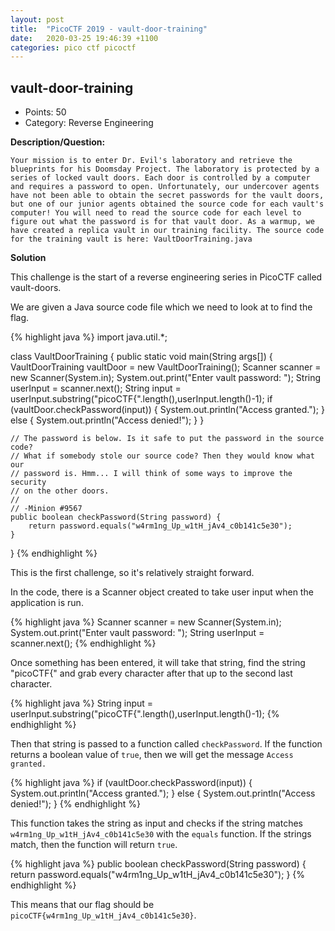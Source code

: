 ```yaml
---
layout: post
title:  "PicoCTF 2019 - vault-door-training"
date:   2020-03-25 19:46:39 +1100
categories: pico ctf picoctf
---
```


## vault-door-training
- Points: 50
- Category: Reverse Engineering

**Description/Question:**

```
Your mission is to enter Dr. Evil's laboratory and retrieve the blueprints for his Doomsday Project. The laboratory is protected by a series of locked vault doors. Each door is controlled by a computer and requires a password to open. Unfortunately, our undercover agents have not been able to obtain the secret passwords for the vault doors, but one of our junior agents obtained the source code for each vault's computer! You will need to read the source code for each level to figure out what the password is for that vault door. As a warmup, we have created a replica vault in our training facility. The source code for the training vault is here: VaultDoorTraining.java
```

**Solution**

This challenge is the start of a reverse engineering series in PicoCTF called vault-doors.

We are given a Java source code file which we need to look at to find the flag.

{% highlight java %}
import java.util.*;

class VaultDoorTraining {
    public static void main(String args[]) {
        VaultDoorTraining vaultDoor = new VaultDoorTraining();
        Scanner scanner = new Scanner(System.in); 
        System.out.print("Enter vault password: ");
        String userInput = scanner.next();
	String input = userInput.substring("picoCTF{".length(),userInput.length()-1);
	if (vaultDoor.checkPassword(input)) {
	    System.out.println("Access granted.");
	} else {
	    System.out.println("Access denied!");
	}
   }

    // The password is below. Is it safe to put the password in the source code?
    // What if somebody stole our source code? Then they would know what our
    // password is. Hmm... I will think of some ways to improve the security
    // on the other doors.
    //
    // -Minion #9567
    public boolean checkPassword(String password) {
        return password.equals("w4rm1ng_Up_w1tH_jAv4_c0b141c5e30");
    }
}
{% endhighlight %}

This is the first challenge, so it's relatively straight forward.

In the code, there is a Scanner object created to take user input when the application is run.

{% highlight java %}
Scanner scanner = new Scanner(System.in); 
System.out.print("Enter vault password: ");
String userInput = scanner.next();
{% endhighlight %}

Once something has been entered, it will take that string, find the string "picoCTF{" and grab every character after that up to the second last character.

{% highlight java %}
String input = userInput.substring("picoCTF{".length(),userInput.length()-1);
{% endhighlight %}

Then that string is passed to a function called `checkPassword`. If the function returns a boolean value of `true`, then we will get the message `Access granted.`

{% highlight java %}
if (vaultDoor.checkPassword(input)) {
    System.out.println("Access granted.");
} else {
    System.out.println("Access denied!");
}
{% endhighlight %}

This function takes the string as input and checks if the string matches `w4rm1ng_Up_w1tH_jAv4_c0b141c5e30` with the `equals` function.
If the strings match, then the function will return `true`.

{% highlight java %}
public boolean checkPassword(String password) {
    return password.equals("w4rm1ng_Up_w1tH_jAv4_c0b141c5e30");
}
{% endhighlight %}

This means that our flag should be `picoCTF{w4rm1ng_Up_w1tH_jAv4_c0b141c5e30}`.
